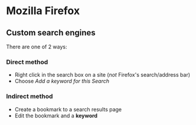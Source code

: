 # Mozilla Firefox

## Custom search engines

There are one of 2 ways:

### Direct method

- Right click in the search box on a site (_not_ Firefox's search/address bar)
- Choose _Add a keyword for this Search_

### Indirect method

- Create a bookmark to a search results page
- Edit the bookmark and a **keyword**
